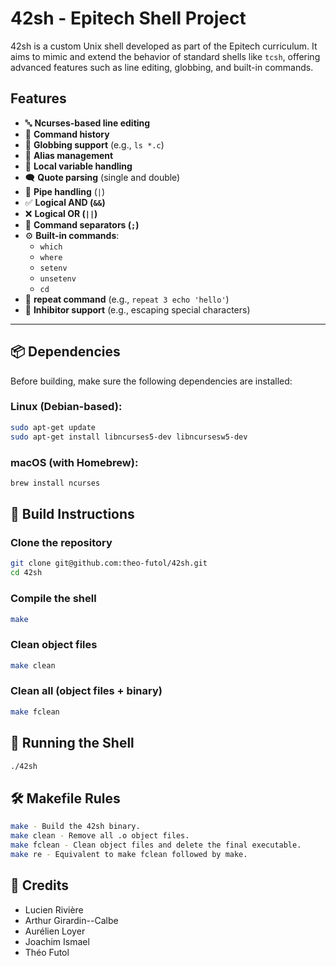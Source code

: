 # 42sh - Epitech Shell Project

42sh is a custom Unix shell developed as part of the Epitech curriculum. It aims to mimic and extend the behavior of standard shells like `tcsh`, offering advanced features such as line editing, globbing, and built-in commands.

## Features

- 🔤 **Ncurses-based line editing**
- 📜 **Command history**
- 🧩 **Globbing support** (e.g., `ls *.c`)
- 🔁 **Alias management**
- 🧠 **Local variable handling**
- 🗨️ **Quote parsing** (single and double)
- 🔗 **Pipe handling** (`|`)
- ✅ **Logical AND (`&&`)**
- ❌ **Logical OR (`||`)**
- 🧬 **Command separators (`;`)**
- ⚙️ **Built-in commands**:
  - `which`
  - `where`
  - `setenv`
  - `unsetenv`
  - `cd`
- 🔁 **repeat command** (e.g., `repeat 3 echo 'hello'`)
- 🚫 **Inhibitor support** (e.g., escaping special characters)

---

## 📦 Dependencies

Before building, make sure the following dependencies are installed:

### Linux (Debian-based):
```bash
sudo apt-get update
sudo apt-get install libncurses5-dev libncursesw5-dev
```

### macOS (with Homebrew):
```bash
brew install ncurses
```

## 🔧 Build Instructions

### Clone the repository
```bash
git clone git@github.com:theo-futol/42sh.git
cd 42sh
```

### Compile the shell
```bash
make
```

### Clean object files
```bash
make clean
```

### Clean all (object files + binary)
```bash
make fclean
```

## 🚀 Running the Shell
```bash
./42sh
```
## 🛠 Makefile Rules
```bash
make - Build the 42sh binary.
make clean - Remove all .o object files.
make fclean - Clean object files and delete the final executable.
make re - Equivalent to make fclean followed by make.
```

## 📣 Credits
- Lucien Rivière
- Arthur Girardin--Calbe
- Aurélien Loyer
- Joachim Ismael
- Théo Futol